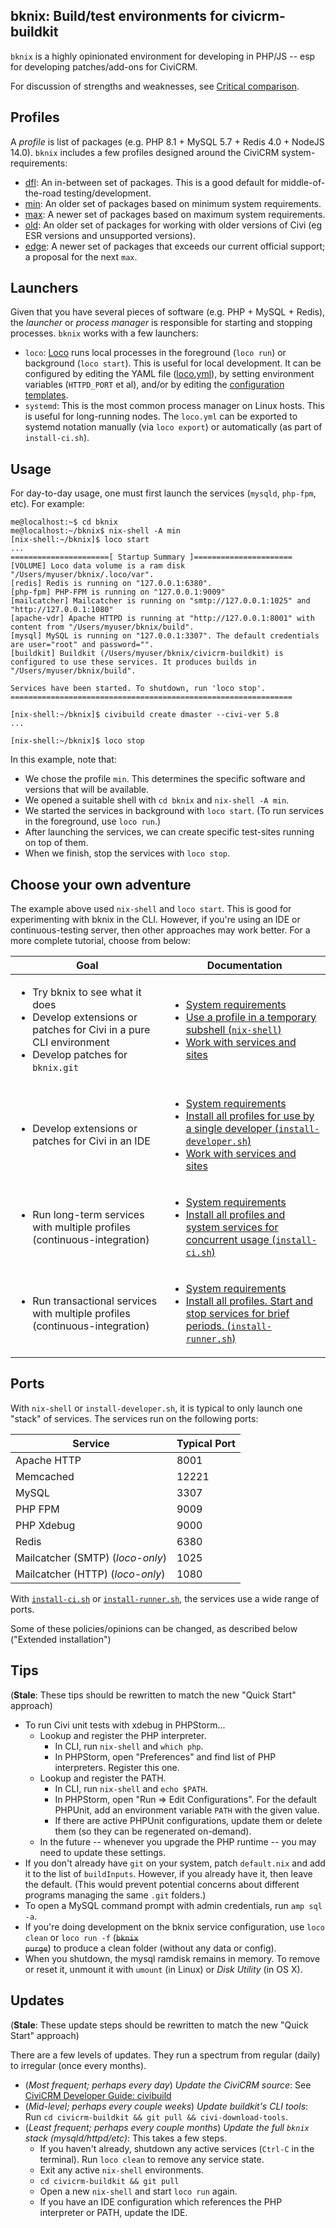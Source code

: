 ## bknix: Build/test environments for civicrm-buildkit

`bknix` is a highly opinionated environment for developing in PHP/JS -- esp for developing patches/add-ons for CiviCRM.

For discussion of strengths and weaknesses, see [Critical comparison](doc/comparison.md).

## Profiles

A *profile* is list of packages (e.g. PHP 8.1 + MySQL 5.7 + Redis 4.0 + NodeJS 14.0).  `bknix` includes a few profiles designed around the
CiviCRM system-requirements:

* [dfl](profiles/dfl/default.nix): An in-between set of packages. This is a good default for middle-of-the-road testing/development.
* [min](profiles/min/default.nix): An older set of packages based on minimum system requirements.
* [max](profiles/max/default.nix): A newer set of packages based on maximum system requirements.
* [old](profiles/old/default.nix): An older set of packages for working with older versions of Civi (eg ESR versions and unsupported versions).
* [edge](profiles/edge/default.nix): A newer set of packages that exceeds our current official support; a proposal for the next `max`.

## Launchers

Given that you have several pieces of software (e.g. PHP + MySQL + Redis), the *launcher* or *process manager*
is responsible for starting and stopping processes. `bknix` works with a few launchers:

* `loco`: [Loco](https://github.com/totten/loco) runs local processes in the foreground (`loco run`) or background (`loco start`). This is useful for local development.
  It can be configured by editing the YAML file ([loco.yml](../.loco/loco.yml)), by setting environment variables
  (`HTTPD_PORT` et al), and/or by editing the [configuration templates](../.loco/config).
* `systemd`: This is the most common process manager on Linux hosts. This is useful for long-running nodes. The `loco.yml`
  can be exported to systemd notation manually (via `loco export`) or automatically (as part of `install-ci.sh`).

## Usage

For day-to-day usage, one must first launch the services (`mysqld`, `php-fpm`, etc). For example:

```
me@localhost:~$ cd bknix
me@localhost:~/bknix$ nix-shell -A min
[nix-shell:~/bknix]$ loco start
...
======================[ Startup Summary ]======================
[VOLUME] Loco data volume is a ram disk "/Users/myuser/bknix/.loco/var".
[redis] Redis is running on "127.0.0.1:6380".
[php-fpm] PHP-FPM is running on "127.0.0.1:9009"
[mailcatcher] Mailcatcher is running on "smtp://127.0.0.1:1025" and "http://127.0.0.1:1080"
[apache-vdr] Apache HTTPD is running at "http://127.0.0.1:8001" with content from "/Users/myuser/bknix/build".
[mysql] MySQL is running on "127.0.0.1:3307". The default credentials are user="root" and password="".
[buildkit] Buildkit (/Users/myuser/bknix/civicrm-buildkit) is configured to use these services. It produces builds in "/Users/myuser/bknix/build".

Services have been started. To shutdown, run 'loco stop'.
===============================================================

[nix-shell:~/bknix]$ civibuild create dmaster --civi-ver 5.8
...

[nix-shell:~/bknix]$ loco stop
```

In this example, note that:

* We chose the profile `min`. This determines the specific software and versions that will be available.
* We opened a suitable shell with `cd bknix` and `nix-shell -A min`.
* We started the services in background with `loco start`. (To run services in the foreground, use `loco run`.)
* After launching the services, we can create specific test-sites running on top of them.
* When we finish, stop the services with `loco stop`.

## Choose your own adventure

The example above used `nix-shell` and `loco start`. This is good for experimenting with bknix in the CLI. However,
if you're using an IDE or continuous-testing server, then other approaches may work better. For a more
complete tutorial, choose from below:

<table border="0">
  <thead>
    <tr>
      <th>Goal</th>
      <th>Documentation</th>
    </tr>
  </thead>
  <tbody>
    <tr>
      <td>
        <ul>
          <li>Try bknix to see what it does</li>
          <li>Develop extensions or patches for Civi in a pure CLI environment</li>
          <li>Develop patches for <code>bknix.git</code></li>
        </ul>
      </td>
      <td>
        <ul>
          <li><a href="doc/requirements.md">System requirements</a></li>
          <li><a href="doc/nix-shell.md">Use a profile in a temporary subshell (<code>nix-shell</code>)</a></li>
          <li><a href="doc/usage-loco.md">Work with services and sites</a></li>
        </ul>
      </td>
    </tr>
    <tr>
      <td>
        <ul>
          <li>Develop extensions or patches for Civi in an IDE</li>
        </ul>
      </td>
      <td>
        <ul>
          <li><a href="doc/requirements.md">System requirements</a></li>
          <li><a href="doc/install-developer.md">Install all profiles for use by a single developer (<code>install-developer.sh</code>)</a></li>
          <li><a href="doc/usage-loco.md">Work with services and sites</a></li>
        </ul>
      </td>
    </tr>
    <tr>
      <td>
        <ul>
          <li>Run long-term services with multiple profiles (continuous-integration)</li>
        </ul>
      </td>
      <td>
        <ul>
          <li><a href="doc/requirements.md">System requirements</a></li>
          <li><a href="doc/install-ci.md">Install all profiles and system services for concurrent usage (<code>install-ci.sh</code>)</a></li>
        </ul>
      </td>
    </tr>
    <tr>
      <td>
        <ul>
          <li>Run transactional services with multiple profiles (continuous-integration)</li>
        </ul>
      </td>
      <td>
        <ul>
          <li><a href="doc/requirements.md">System requirements</a></li>
          <li><a href="doc/install-runner.md">Install all profiles. Start and stop services for brief periods. (<code>install-runner.sh</code>)</a></li>
        </ul>
      </td>
    </tr>
  </tbody>
</table>

## Ports

With `nix-shell` or `install-developer.sh`, it is typical to only launch one
"stack" of services. The services run on the following ports:

| Service     | Typical Port |
|-------------|--------------|
| Apache HTTP | 8001         |
| Memcached   | 12221        |
| MySQL       | 3307         |
| PHP FPM     | 9009         |
| PHP Xdebug  | 9000         |
| Redis       | 6380         |
| Mailcatcher (SMTP) (*loco-only*) | 1025  |
| Mailcatcher (HTTP) (*loco-only*) | 1080  |

With [`install-ci.sh`](doc/install-ci.md) or [`install-runner.sh`](doc/install-runner.md), the services use a wide range of ports.

<!-- FIXME: Document use of HTTPD_PORT, MYSQLD_PORT, etc -->

<!--

FIXME: rewrite this for master-loco branch

* A "build" is a collection of PHP/JS/CSS/etc source-code projects, with a database and an HTTP virtual host. You can edit/commit directly in the source-tree.
* All builds are stored in the `build` folder.
* All builds are given the URL `http://<name>.bknix:8001`. (Changeable)
* All hostnames are registered in `/etc/hosts` using `sudo`. (Changeable)
* All services run as the current, logged-in user. This means that files require no special permissions.
* MySQL launches on-demand with all-ram-disk-based storage. Launching is triggered on-demand (`civibuild create ...`) or by calling `amp mysql:start`
* PHP enables `xdebug`, which connects to a debugger UI on port 9000. (Changeable)

-->

Some of these policies/opinions can be changed, as described below ("Extended installation")

## Tips

(**Stale**: These tips should be rewritten to match the new "Quick Start" approach)

* To run Civi unit tests with xdebug in PHPStorm...
    * Lookup and register the PHP interpreter.
        * In CLI, run `nix-shell` and `which php`.
        * In PHPStorm, open "Preferences" and find list of PHP interpreters. Register this one.
    * Lookup and register the PATH.
        * In CLI, run `nix-shell` and `echo $PATH`.
        * In PHPStorm, open "Run => Edit Configurations". For the default PHPUnit, add an environment variable `PATH` with the given value.
        * If there are active PHPUnit configurations, update them or delete them (so they can be regenerated on-demand).
    * In the future -- whenever you upgrade the PHP runtime -- you may need to update these settings.
* If you don't already have `git` on your system, patch `default.nix` and add it to the list of `buildInputs`.
  However, if you already have it, then leave the default. (This would prevent potential concerns about different programs managing the same `.git` folders.)
* To open a MySQL command prompt with admin credentials, run `amp sql -a`.
* If you're doing development on the bknix service configuration, use `loco clean` or `loco run -f` (<s><code>bknix purge</code></s>) to produce a clean folder (without any data or config).
* When you shutdown, the mysql ramdisk remains in memory. To remove or reset it, unmount it with `umount` (in Linux) or *Disk Utility* (in OS X).

## Updates

(**Stale**: These update steps should be rewritten to match the new "Quick Start" approach)

There are a few levels of updates. They run a spectrum from regular (daily)
to irregular (once every months).

* (*Most frequent; perhaps every day*) *Update the CiviCRM source*: See [CiviCRM Developer Guide: civibuild](https://docs.civicrm.org/dev/en/latest/tools/civibuild/#upgrade-site)
* (*Mid-level; perhaps every couple weeks*) *Update buildkit's CLI tools*: Run `cd civicrm-buildkit && git pull && civi-download-tools`.
* (*Least frequent; perhaps every couple months*) *Update the full `bknix` stack (mysqld/httpd/etc)*: This takes a few steps.
    * If you haven't already, shutdown any active services (`Ctrl-C` in the terminal). Run `loco clean` to remove any service state.
    * Exit any active `nix-shell` environments.
    * `cd civicrm-buildkit && git pull`
    * Open a new `nix-shell` and start `loco run` again.
    * If you have an IDE configuration which references the PHP interpreter or PATH, update the IDE.
